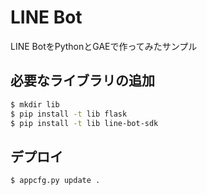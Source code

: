 # LINE Bot

LINE BotをPythonとGAEで作ってみたサンプル

## 必要なライブラリの追加 ##

```sh
$ mkdir lib
$ pip install -t lib flask
$ pip install -t lib line-bot-sdk
```
## デプロイ ##
```sh
$ appcfg.py update .
```
